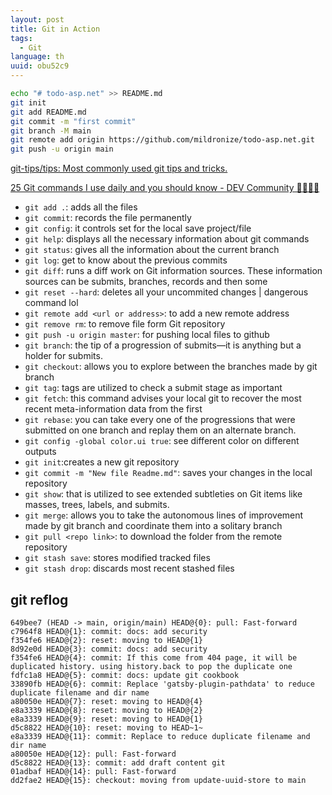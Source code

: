 ```yaml
---
layout: post
title: Git in Action
tags:
  - Git
language: th
uuid: obu52c9
---
```


```bash
echo "# todo-asp.net" >> README.md
git init
git add README.md
git commit -m "first commit"
git branch -M main
git remote add origin https://github.com/mildronize/todo-asp.net.git
git push -u origin main
```

[git-tips/tips: Most commonly used git tips and tricks.](https://www.notion.so/git-tips-tips-Most-commonly-used-git-tips-and-tricks-e7a23c4df72c485c981bd89e6fd22691)

[25 Git commands I use daily and you should know - DEV Community 👩‍💻👨‍💻](https://www.notion.so/25-Git-commands-I-use-daily-and-you-should-know-DEV-Community-ab8821f34d7f47e59fe5de9e6b9f68b7)

- `git add .`: adds all the files
- `git commit`: records the file permanently
- `git config`: it controls set for the local save project/file
- `git help`: displays all the necessary information about git commands
- `git status`: gives all the information about the current branch
- `git log`: get to know about the previous commits
- `git diff`: runs a diff work on Git information sources. These information sources can be submits, branches, records and then some
- `git reset --hard`: deletes all your uncommited changes | dangerous command lol
- `git remote add <url or address>`: to add a new remote address
- `git remove rm`: to remove file form Git repository
- `git push -u origin master`: for pushing local files to github
- `git branch`: the tip of a progression of submits—it is anything but a holder for submits.
- `git checkout`: allows you to explore between the branches made by git branch
- `git tag`: tags are utilized to check a submit stage as important
- `git fetch`: this command advises your local git to recover the most recent meta-information data from the first
- `git rebase`: you can take every one of the progressions that were submitted on one branch and replay them on an alternate branch.
- `git config -global color.ui true`: see different color on different outputs
- `git init`:creates a new git repository
- `git commit -m "New file Readme.md"`: saves your changes in the local repository
- `git show`: that is utilized to see extended subtleties on Git items like masses, trees, labels, and submits.
- `git merge`: allows you to take the autonomous lines of improvement made by git branch and coordinate them into a solitary branch
- `git pull <repo link>`: to download the folder from the remote repository
- `git stash save`: stores modified tracked files
- `git stash drop`: discards most recent stashed files

## git reflog


```log
649bee7 (HEAD -> main, origin/main) HEAD@{0}: pull: Fast-forward
c7964f8 HEAD@{1}: commit: docs: add security
f354fe6 HEAD@{2}: reset: moving to HEAD@{1}
8d92e0d HEAD@{3}: commit: docs: add security
f354fe6 HEAD@{4}: commit: If this come from 404 page, it will be duplicated history. using history.back to pop the duplicate one
fdfc1a8 HEAD@{5}: commit: docs: update git cookbook
33890fb HEAD@{6}: commit: Replace 'gatsby-plugin-pathdata' to reduce duplicate filename and dir name
a80050e HEAD@{7}: reset: moving to HEAD@{4}
e8a3339 HEAD@{8}: reset: moving to HEAD@{2}
e8a3339 HEAD@{9}: reset: moving to HEAD@{1}
d5c8822 HEAD@{10}: reset: moving to HEAD~1~
e8a3339 HEAD@{11}: commit: Replace to reduce duplicate filename and dir name
a80050e HEAD@{12}: pull: Fast-forward
d5c8822 HEAD@{13}: commit: add draft content git
01adbaf HEAD@{14}: pull: Fast-forward
dd2fae2 HEAD@{15}: checkout: moving from update-uuid-store to main
```
